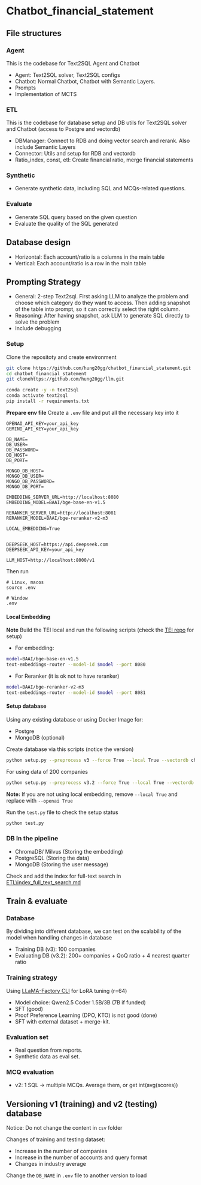# Chatbot_financial_statement


## File structures

### Agent

This is the codebase for Text2SQL Agent and Chatbot

- Agent: Text2SQL solver, Text2SQL configs
- Chatbot: Normal Chatbot, Chatbot with Semantic Layers.
- Prompts
- Implementation of MCTS

### ETL

This is the codebase for database setup and DB utils for Text2SQL solver and Chatbot (access to Postgre and vectordb) 

- DBManager: Connect to RDB and doing vector search and rerank. Also include Semantic Layers
- Connector: Utils and setup for RDB and vectordb
- Ratio_index, const, etl: Create financial ratio, merge financial statements

### Synthetic

- Generate synthetic data, including SQL and MCQs-related questions.

### Evaluate

- Generate SQL query based on the given question
- Evaluate the quality of the SQL generated


## Database design

- Horizontal: Each account/ratio is a columns in the main table
- Vertical: Each account/ratio is a row in the main table


## Prompting Strategy
- General: 2-step Text2sql. First asking LLM to analyze the problem and choose which category do they want to access. Then adding snapshot of the table into prompt, so it can correctly select the right column.
- Reasoning: After having snapshot, ask LLM to generate SQL directly to solve the problem
- Include debugging


### Setup



Clone the repositoty and create environment

```bash
git clone https://github.com/hung20gg/chatbot_financial_statement.git
cd chatbot_financial_statement
git clonehttps://github.com/hung20gg/llm.git

conda create -y -n text2sql
conda activate text2sql
pip install -r requirements.txt
```

**Prepare env file**
Create a `.env` file and put all the necessary key into it
```
OPENAI_API_KEY=your_api_key
GEMINI_API_KEY=your_api_key

DB_NAME=
DB_USER=
DB_PASSWORD=
DB_HOST=
DB_PORT=

MONGO_DB_HOST=
MONGO_DB_USER=
MONGO_DB_PASSWORD=
MONGO_DB_PORT=

EMBEDDING_SERVER_URL=http://localhost:8080
EMBEDDING_MODEL=BAAI/bge-base-en-v1.5

RERANKER_SERVER_URL=http://localhost:8081
RERANKER_MODEL=BAAI/bge-reranker-v2-m3

LOCAL_EMBEDDING=True


DEEPSEEK_HOST=https://api.deepseek.com
DEEPSEEK_API_KEY=your_api_key

LLM_HOST=http://localhost:8000/v1
```
Then run
```
# Linux, macos
source .env

# Window
.env
```

#### Local Embedding
**Note** Build the TEI local and run the following scripts (check the [TEI repo](https://github.com/huggingface/text-embeddings-inference) for setup)

- For embedding:
```bash
model=BAAI/bge-base-en-v1.5
text-embeddings-router --model-id $model --port 8080
```

- For Reranker (it is ok not to have reranker)
```bash
model=BAAI/bge-reranker-v2-m3
text-embeddings-router --model-id $model --port 8081
```

#### Setup database
Using any existing database or using Docker Image for:
- Postgre
- MongoDB (optional)

Create database via this scripts (notice the version)

```bash
python setup.py --preprocess v3 --force True --local True --vectordb chromadb
```

For using data of 200 companies
```bash
python setup.py --preprocess v3.2 --force True --local True --vectordb chromadb
```

**Note:** If you are not using local embedding, remove `--local True` and replace with `--openai True`

Run the `test.py` file to check the setup status
```bash
python test.py
```

### DB In the pipeline
- ChromaDB/ Milvus (Storing the embedding)
- PostgreSQL (Storing the data)
- MongoDB (Storing the user message)



Check and add the index for full-text search in [ETL\index_full_text_search.md](ETL\index_full_text_search.md)

## Train & evaluate

### Database

By dividing into different database, we can test on the scalability of the model when handling changes in database

- Training DB (v3): 100 companies
- Evaluating DB (v3.2): 200+ companies + QoQ ratio + 4 nearest quarter ratio

### Training strategy
Using [LLaMA-Factory CLI](https://github.com/hiyouga/LLaMA-Factory) for LoRA tuning (r=64)
- Model choice: Qwen2.5 Coder 1.5B/3B (7B if funded)
- SFT (good)
- Proof Preference Learning (DPO, KTO) is not good  (done)
- SFT with external dataset + merge-kit.

### Evaluation set

- Real question from reports.
- Synthetic data as eval set.

### MCQ evaluation

- v2: 1 SQL → multiple MCQs. Average them, or get int(avg(scores))

## Versioning v1 (training) and v2 (testing) database

Notice: Do not change the content in `csv` folder

Changes of training and testing dataset:

- Increase in the number of companies
- Increase in the number of accounts and query format
- Changes in industry average

Change the `DB_NAME` in `.env` file to another version to load

